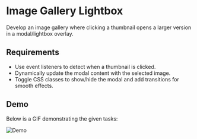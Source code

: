 #  Image Gallery Lightbox

Develop an image gallery where clicking a thumbnail opens a larger version in a modal/lightbox overlay.

## Requirements
- Use event listeners to detect when a thumbnail is clicked.
- Dynamically update the modal content with the selected image.
- Toggle CSS classes to show/hide the modal and add transitions for smooth effects.

## Demo
Below is a GIF demonstrating the given tasks:

![Demo](./output/demo.gif)